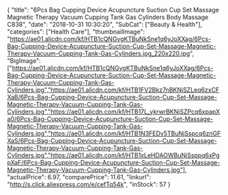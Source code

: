 {
	"title": "6Pcs Bag Cupping Device Acupuncture Suction Cup Set Massage Magnetic Therapy Vacuum Cupping Tank Gas Cylinders Body Massage C838",
	"date": "2018-10-31 10:30:20",
	"SubCat": ["Beauty & Health"],
	"categories": ["Health Care"],
	"thumbnailImage": "https://ae01.alicdn.com/kf/HTB1cQNGvgKTBuNkSne1q6yJoXXag/6Pcs-Bag-Cupping-Device-Acupuncture-Suction-Cup-Set-Massage-Magnetic-Therapy-Vacuum-Cupping-Tank-Gas-Cylinders.jpg_220x220.jpg",
	"BigImage": ["https://ae01.alicdn.com/kf/HTB1cQNGvgKTBuNkSne1q6yJoXXag/6Pcs-Bag-Cupping-Device-Acupuncture-Suction-Cup-Set-Massage-Magnetic-Therapy-Vacuum-Cupping-Tank-Gas-Cylinders.jpg","https://ae01.alicdn.com/kf/HTB1FV2Bkz7nBKNjSZLeq6zxCFXaB/6Pcs-Bag-Cupping-Device-Acupuncture-Suction-Cup-Set-Massage-Magnetic-Therapy-Vacuum-Cupping-Tank-Gas-Cylinders.jpg","https://ae01.alicdn.com/kf/HTB17L_ykrwrBKNjSZPcq6xpapXa0/6Pcs-Bag-Cupping-Device-Acupuncture-Suction-Cup-Set-Massage-Magnetic-Therapy-Vacuum-Cupping-Tank-Gas-Cylinders.jpg","https://ae01.alicdn.com/kf/HTB1N3FEDv5TBuNjSspcq6znGFXaS/6Pcs-Bag-Cupping-Device-Acupuncture-Suction-Cup-Set-Massage-Magnetic-Therapy-Vacuum-Cupping-Tank-Gas-Cylinders.jpg","https://ae01.alicdn.com/kf/HTB1xLeHDAOWBuNjSsppq6xPgpXaF/6Pcs-Bag-Cupping-Device-Acupuncture-Suction-Cup-Set-Massage-Magnetic-Therapy-Vacuum-Cupping-Tank-Gas-Cylinders.jpg"],
	"actualPrice": 6.97,
	"comparePrice": 11.61,
	"linkurl": "http://s.click.aliexpress.com/e/cefTq54k",
	"inStock": 57
}
